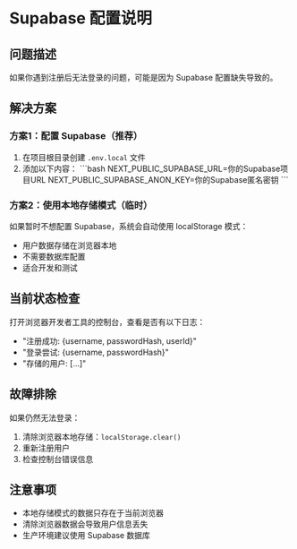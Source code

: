# Supabase 配置说明

## 问题描述
如果你遇到注册后无法登录的问题，可能是因为 Supabase 配置缺失导致的。

## 解决方案

### 方案1：配置 Supabase（推荐）
1. 在项目根目录创建 `.env.local` 文件
2. 添加以下内容：
\`\`\`bash
NEXT_PUBLIC_SUPABASE_URL=你的Supabase项目URL
NEXT_PUBLIC_SUPABASE_ANON_KEY=你的Supabase匿名密钥
\`\`\`

### 方案2：使用本地存储模式（临时）
如果暂时不想配置 Supabase，系统会自动使用 localStorage 模式：
- 用户数据存储在浏览器本地
- 不需要数据库配置
- 适合开发和测试

## 当前状态检查
打开浏览器开发者工具的控制台，查看是否有以下日志：
- "注册成功: {username, passwordHash, userId}"
- "登录尝试: {username, passwordHash}"
- "存储的用户: [...]"

## 故障排除
如果仍然无法登录：
1. 清除浏览器本地存储：`localStorage.clear()`
2. 重新注册用户
3. 检查控制台错误信息

## 注意事项
- 本地存储模式的数据只存在于当前浏览器
- 清除浏览器数据会导致用户信息丢失
- 生产环境建议使用 Supabase 数据库
